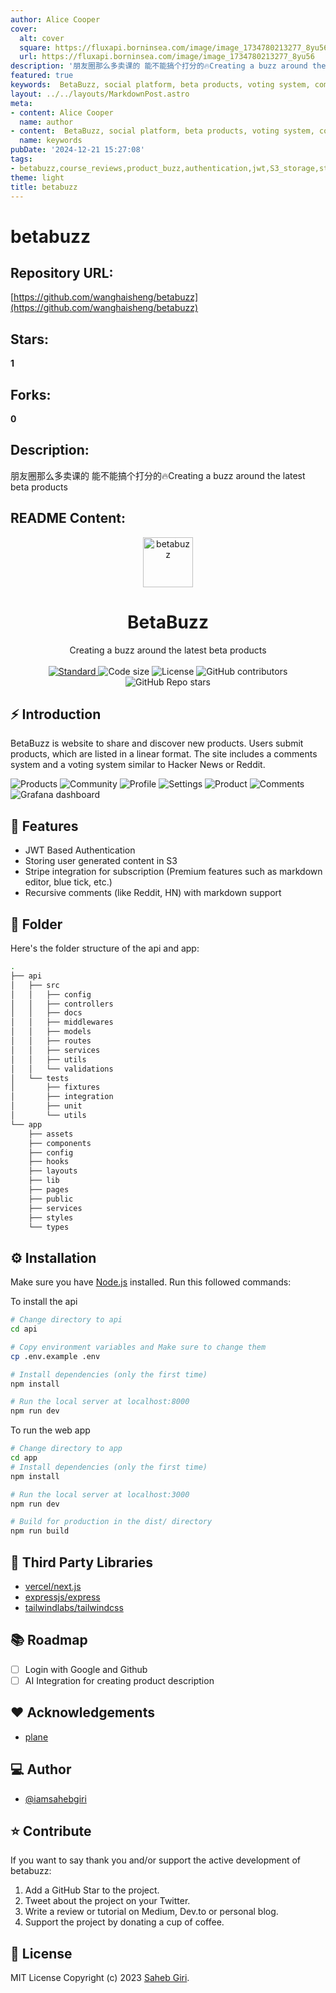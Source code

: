 ```yaml
---
author: Alice Cooper
cover:
  alt: cover
  square: https://fluxapi.borninsea.com/image/image_1734780213277_8yu56
  url: https://fluxapi.borninsea.com/image/image_1734780213277_8yu56
description: '朋友圈那么多卖课的 能不能搞个打分的🔥Creating a buzz around the latest beta products'
featured: true
keywords:  BetaBuzz, social platform, beta products, voting system, comments system, JWT Authentication, S3 storage, Stripe integration, recursive comments, markdown support, folder structure, installation guide, third party libraries, Next.js
layout: ../../layouts/MarkdownPost.astro
meta:
- content: Alice Cooper
  name: author
- content:  BetaBuzz, social platform, beta products, voting system, comments system, JWT Authentication, S3 storage, Stripe integration, recursive comments, markdown support, folder structure, installation guide, third party libraries, Next.js
  name: keywords
pubDate: '2024-12-21 15:27:08'
tags:
- betabuzz,course_reviews,product_buzz,authentication,jwt,S3_storage,stripe_integration,recursive_comments,markdown_support,Voting_system,Hacker_News_replacement,GitHub_repo_info,API_structure,Web_app_development,Kentico_Kontent_alternative,CircleCI,vercel_nextjs
theme: light
title: betabuzz
---
```


# betabuzz

## Repository URL: 
[https://github.com/wanghaisheng/betabuzz](https://github.com/wanghaisheng/betabuzz)

## Stars: 
**1**

## Forks: 
**0**

## Description: 
朋友圈那么多卖课的 能不能搞个打分的🔥Creating a buzz around the latest beta products

## README Content: 
<p align="center">
  <a href="https://github.com/iamsahebgiri/betabuzz">
    <img alt="betabuzz" height="80" src="https://raw.githubusercontent.com/iamsahebgiri/betabuzz/main/app/public/favicon.png">
  </a>
</p>
<h1 align="center">BetaBuzz</h1>

<div align="center">
Creating a buzz around the latest beta products
</div>

<br />

<div align="center">
  <a href="https://standardjs.com">
    <img src="https://img.shields.io/badge/code%20style-standard-brightgreen.svg?style=flat-square"
      alt="Standard" />
  </a>
  
  <img src="https://img.shields.io/github/languages/code-size/iamsahebgiri/betabuzz?style=flat-square" alt="Code size" />

  <img src="https://img.shields.io/github/license/iamsahebgiri/betabuzz?style=flat-square" alt="License" />

  <img alt="GitHub contributors" src="https://img.shields.io/github/contributors/iamsahebgiri/betabuzz?style=flat-square">

  <img alt="GitHub Repo stars" src="https://img.shields.io/github/stars/iamsahebgiri/betabuzz?style=social">
</div>

## ⚡️ Introduction

BetaBuzz is website to share and discover new products. Users submit products, which are listed in a linear format. The site includes a comments system and a voting system similar to Hacker News or Reddit.

![Products](art/products.png)
![Community](art/community.png)
![Profile](art/profile.jpeg)
![Settings](art/settings.png)
![Product](art/product.png)
![Comments](art/comments.png)
![Grafana dashboard](art/monitoring.png)

## 🎯 Features

- JWT Based Authentication
- Storing user generated content in S3
- Stripe integration for subscription (Premium features such as markdown editor, blue tick, etc.)
- Recursive comments (like Reddit, HN) with markdown support

## 📁 Folder

Here's the folder structure of the api and app:

```sh
.
├── api
│   ├── src
│   │   ├── config
│   │   ├── controllers
│   │   ├── docs
│   │   ├── middlewares
│   │   ├── models
│   │   ├── routes
│   │   ├── services
│   │   ├── utils
│   │   └── validations
│   └── tests
│       ├── fixtures
│       ├── integration
│       ├── unit
│       └── utils
└── app
    ├── assets
    ├── components
    ├── config
    ├── hooks
    ├── layouts
    ├── lib
    ├── pages
    ├── public
    ├── services
    ├── styles
    └── types

```

## ⚙️ Installation

Make sure you have [Node.js](https://nodejs.org/en/download/) installed.
Run this followed commands:

To install the api

```bash
# Change directory to api
cd api

# Copy environment variables and Make sure to change them
cp .env.example .env

# Install dependencies (only the first time)
npm install

# Run the local server at localhost:8000
npm run dev
```

To run the web app

```sh
# Change directory to app
cd app
# Install dependencies (only the first time)
npm install

# Run the local server at localhost:3000
npm run dev

# Build for production in the dist/ directory
npm run build
```

## 🌱 Third Party Libraries

- [vercel/next.js](https://github.com/vercel/next.js)
- [expressjs/express](https://github.com/expressjs/express)
- [tailwindlabs/tailwindcss](https://github.com/tailwindlabs/tailwindcss)

## 📚️ Roadmap

- [ ] Login with Google and Github
- [ ] AI Integration for creating product description

## ❤️ Acknowledgements

- [plane](https://github.com/makeplane/plane)

## ‍💻 Author

- [@iamsahebgiri](https://github.com/iamsahebgiri)

## ⭐️ Contribute

If you want to say thank you and/or support the active development of betabuzz:

1. Add a GitHub Star to the project.
2. Tweet about the project on your Twitter.
3. Write a review or tutorial on Medium, Dev.to or personal blog.
4. Support the project by donating a cup of coffee.

## 🧾 License

MIT License Copyright (c) 2023 [Saheb Giri](https://github.com/iamsahebgiri).


